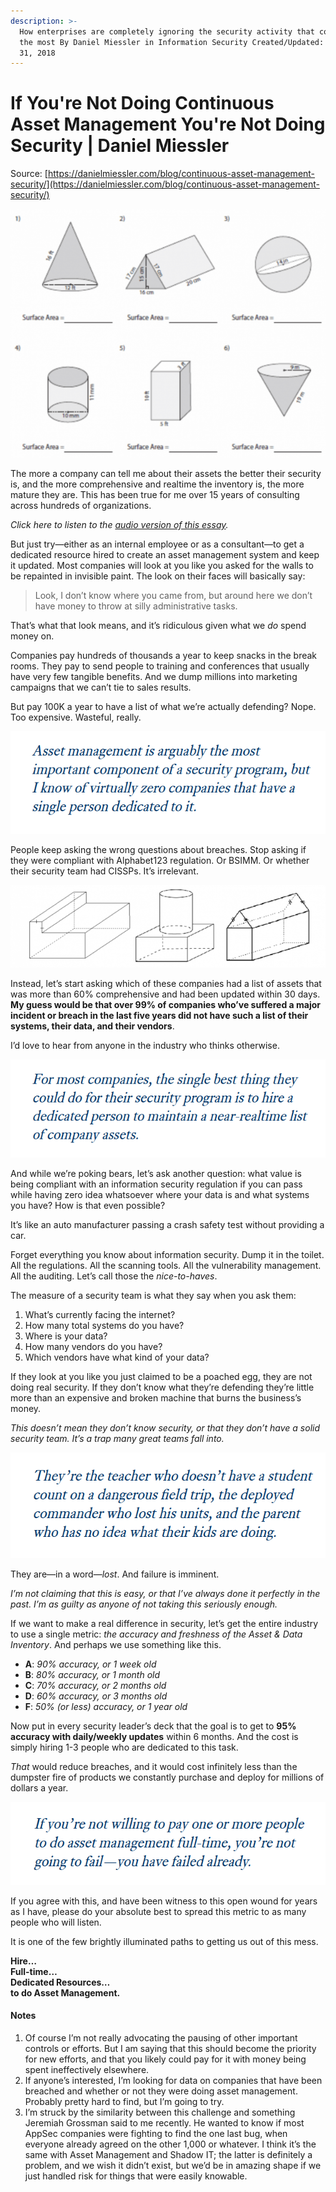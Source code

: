 ```yaml
---
description: >-
  How enterprises are completely ignoring the security activity that could help
  the most By Daniel Miessler in Information Security Created/Updated: December
  31, 2018
---
```


# If You're Not Doing Continuous Asset Management You're Not Doing Security \| Daniel Miessler

Source: [https://danielmiessler.com/blog/continuous-asset-management-security/](https://danielmiessler.com/blog/continuous-asset-management-security/)

![](../../.gitbook/assets/image.png)

The more a company can tell me about their assets the better their security is, and the more comprehensive and realtime the inventory is, the more mature they are. This has been true for me over 15 years of consulting across hundreds of organizations.

_Click here to listen to the_ [_audio version of this essay_](https://overcast.fm/+GrY9aJ6m8)_._

But just try—either as an internal employee or as a consultant—to get a dedicated resource hired to create an asset management system and keep it updated. Most companies will look at you like you asked for the walls to be repainted in invisible paint. The look on their faces will basically say:

> Look, I don’t know where you came from, but around here we don’t have money to throw at silly administrative tasks.

That’s what that look means, and it’s ridiculous given what we _do_ spend money on.

Companies pay hundreds of thousands a year to keep snacks in the break rooms. They pay to send people to training and conferences that usually have very few tangible benefits. And we dump millions into marketing campaigns that we can’t tie to sales results.

But pay 100K a year to have a list of what we’re actually defending? Nope. Too expensive. Wasteful, really.

![](../../.gitbook/assets/image%20%281%29.png)

People keep asking the wrong questions about breaches. Stop asking if they were compliant with Alphabet123 regulation. Or BSIMM. Or whether their security team had CISSPs. It’s irrelevant.

![](../../.gitbook/assets/image%20%282%29.png)

Instead, let’s start asking which of these companies had a list of assets that was more than 60% comprehensive and had been updated within 30 days. **My guess would be that over 99% of companies who’ve suffered a major incident or breach in the last five years did not have such a list of their systems, their data, and their vendors**.

I’d love to hear from anyone in the industry who thinks otherwise.

![](../../.gitbook/assets/image%20%283%29.png)

And while we’re poking bears, let’s ask another question: what value is being compliant with an information security regulation if you can pass while having zero idea whatsoever where your data is and what systems you have? How is that even possible?

It’s like an auto manufacturer passing a crash safety test without providing a car.

Forget everything you know about information security. Dump it in the toilet. All the regulations. All the scanning tools. All the vulnerability management. All the auditing. Let’s call those the _nice-to-haves_.

The measure of a security team is what they say when you ask them:

1. What’s currently facing the internet?
2. How many total systems do you have?
3. Where is your data?
4. How many vendors do you have?
5. Which vendors have what kind of your data?

If they look at you like you just claimed to be a poached egg, they are not doing real security. If they don’t know what they’re defending they’re little more than an expensive and broken machine that burns the business’s money.

_This doesn’t mean they don’t know security, or that they don’t have a solid security team. It’s a trap many great teams fall into._

![](../../.gitbook/assets/image%20%284%29.png)

They are—in a word—_lost_. And failure is imminent.

_I’m not claiming that this is easy, or that I’ve always done it perfectly in the past. I’m as guilty as anyone of not taking this seriously enough._

If we want to make a real difference in security, let’s get the entire industry to use a single metric: _the accuracy and freshness of the Asset & Data Inventory_. And perhaps we use something like this.

* **A**: _90% accuracy, or 1 week old_
* **B**: _80% accuracy, or 1 month old_
* **C**: _70% accuracy, or 2 months old_
* **D**: _60% accuracy, or 3 months old_
* **F**: _50% \(or less\) accuracy, or 1 year old_

Now put in every security leader’s deck that the goal is to get to **95% accuracy with daily/weekly updates** within 6 months. And the cost is simply hiring 1-3 people who are dedicated to this task.

_That_ would reduce breaches, and it would cost infinitely less than the dumpster fire of products we constantly purchase and deploy for millions of dollars a year.

![](../../.gitbook/assets/image%20%285%29.png)

If you agree with this, and have been witness to this open wound for years as I have, please do your absolute best to spread this metric to as many people who will listen.

It is one of the few brightly illuminated paths to getting us out of this mess.

**Hire…  
 Full-time…  
 Dedicated Resources…  
 to do Asset Management.**

#### Notes

1. Of course I’m not really advocating the pausing of other important controls or efforts. But I am saying that this should become the priority for new efforts, and that you likely could pay for it with money being spent ineffectively elsewhere.
2. If anyone’s interested, I’m looking for data on companies that have been breached and whether or not they were doing asset management. Probably pretty hard to find, but I’m going to try.
3. I’m struck by the similarity between this challenge and something Jeremiah Grossman said to me recently. He wanted to know if most AppSec companies were fighting to find the one last bug, when everyone already agreed on the other 1,000 or whatever. I think it’s the same with Asset Management and Shadow IT; the latter is definitely a problem, and we wish it didn’t exist, but we’d be in amazing shape if we just handled risk for things that were easily knowable.

